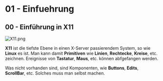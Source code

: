 # 01 - Einfuehrung
## 00 - Einführung in X11

![X11.png](X11.png)

**X11** ist die tiefste Ebene in einen X-Server passierendem System, so wie **Linux** es ist.
Man kann damit **Primitiven** wie **Linien**, **Rechtecke**, **Kreise**, etc. zeichnen.
Ereignisse von **Tastatur**, **Maus**, etc. können abfgefangen werden.

Was nicht vorhanden sind, sind Komponenten, wie **Buttons**, **Edits**, **ScrollBar**, etc. 
Solches muss man selbst machen.

